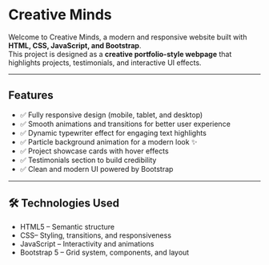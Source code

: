 # Creative Minds

Welcome to Creative Minds, a modern and responsive website built with **HTML, CSS, JavaScript, and Bootstrap**.  
This project is designed as a **creative portfolio-style webpage** that highlights projects, testimonials, and interactive UI effects.  

---

## Features
- ✅ Fully responsive design (mobile, tablet, and desktop)  
- ✅ Smooth animations and transitions for better user experience  
- ✅ Dynamic typewriter effect for engaging text highlights  
- ✅ Particle background animation for a modern look ✨  
- ✅ Project showcase cards with hover effects  
- ✅ Testimonials section to build credibility  
- ✅ Clean and modern UI powered by Bootstrap  

---

## 🛠 Technologies Used
- HTML5 – Semantic structure  
- CSS– Styling, transitions, and responsiveness  
- JavaScript  – Interactivity and animations  
- Bootstrap 5 – Grid system, components, and layout  


